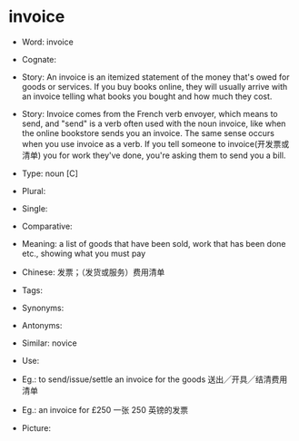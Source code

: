 # invoice

- Word: invoice
- Cognate: 
- Story: An invoice is an itemized statement of the money that's owed for goods or services. If you buy books online, they will usually arrive with an invoice telling what books you bought and how much they cost.
- Story: Invoice comes from the French verb envoyer, which means to send, and "send" is a verb often used with the noun invoice, like when the online bookstore sends you an invoice. The same sense occurs when you use invoice as a verb. If you tell someone to invoice(开发票或清单) you for work they've done, you're asking them to send you a bill.

- Type: noun [C]
- Plural: 
- Single: 
- Comparative: 
- Meaning: a list of goods that have been sold, work that has been done etc., showing what you must pay
- Chinese: 发票；（发货或服务）费用清单
- Tags: 
- Synonyms: 
- Antonyms: 
- Similar: novice
- Use: 
- Eg.: to send/issue/settle an invoice for the goods 送出╱开具╱结清费用清单
- Eg.: an invoice for £250 一张 250 英镑的发票
- Picture:

